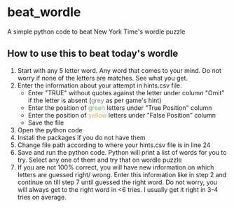 <!DOCTYPE html>
<html>
<head>
<title></title>
</head>
<body>

<h1>beat_wordle</h1>
A simple python code to beat New York Time's wordle puzzle

<h2>How to use this to beat today's wordle</h2>
<ol type="1">
  <li>Start with any 5 letter word. Any word that comes to your mind. Do not worry if none of the letters are matches. See what you get.</li>
  <li>Enter the information about your attempt in hints.csv file.<br>
  <ul>  
    <li>Enter "TRUE" without quotes against the letter under column "Omit" if the letter is absent (<span style="color:#777A7C">grey</span> as per game's hint)</li>
    <li>Enter the position of <span style="color:#79A86B">green</span> letters under "True Position" column</li>
    <li>Enter the position of <span style="color:#C4B465">yellow</span> letters under "False Position" column</li>
    <li>Save the file</li>
  </ul>
  <li>Open the python code</li>
  <li>Install the packages if you do not have them</li>
  <li>Change file path according to where your hints.csv file is in line 24</li>
  <li>Save and run the python code. Python will print a list of words for you to try. Select any one of them and try that on wordle puzzle</li>
  <li>If you are not 100% correct, you will have new information on which letters are guessed right/ wrong. Enter this information like in step 2 and continue on till step 7 until guessed the right word. Do not worry, you will always get to the right word in <6 tries. I usually get it right in 3-4 tries on average.</li>
</ol>


</body>
</html>
